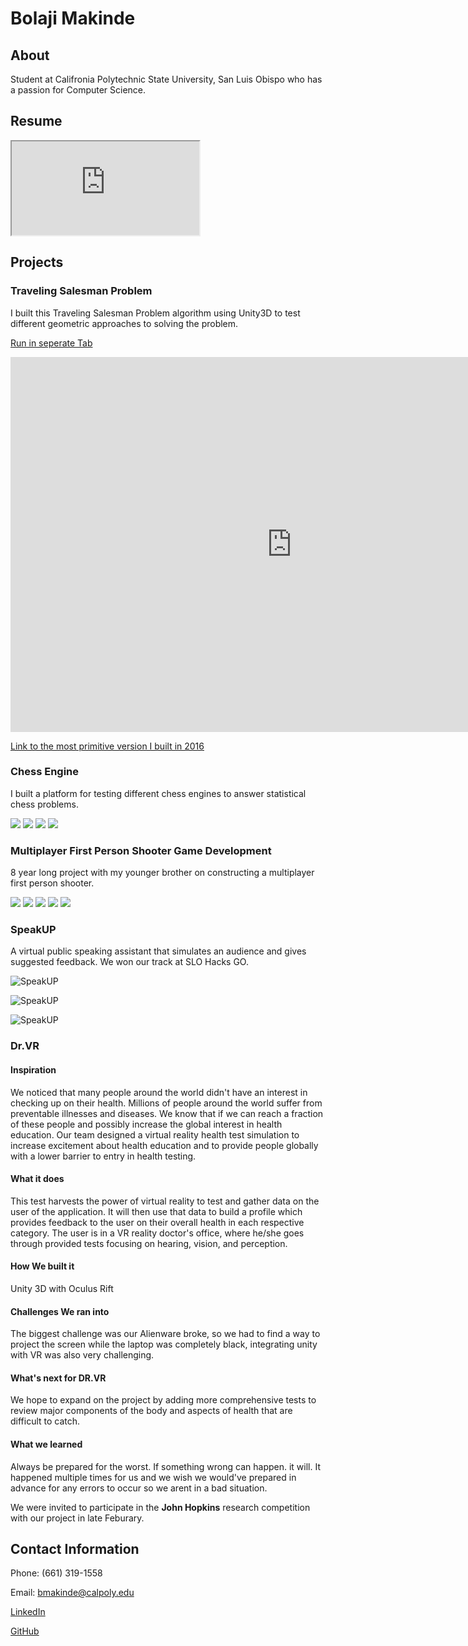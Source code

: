 
<!-- Global site tag (gtag.js) - Google Analytics -->
<script async src="https://www.googletagmanager.com/gtag/js?id=UA-156944877-1"></script>
<script>
  window.dataLayer = window.dataLayer || [];
  function gtag(){dataLayer.push(arguments);}
  gtag('js', new Date());

  gtag('config', 'UA-156944877-1');
</script>

# Bolaji Makinde

## **About**

Student at Califronia Polytechnic State University, San Luis Obispo who has a passion for Computer Science.

## **Resume**

<iframe src="https://bolajimakinde.com/Bolaji%20Makinde%2001-20-20%20Resume.pdf"></iframe>

## **Projects**

### Traveling Salesman Problem

I built this Traveling Salesman Problem algorithm using Unity3D to test different geometric approaches to solving the problem.

[Run in seperate Tab](https://bolajimakinde.github.io/TSP/index.html)

<iframe src="https://bolajimakinde.github.io/TSP/index.html" width="900" height="600" frameborder="0"></iframe>

[Link to the most primitive version I built in 2016](https://scratch.mit.edu/projects/128014690/)

### Chess Engine

I built a platform for testing different chess engines to answer statistical chess problems.

<img src="https://bolajimakinde.com/CE_1.PNG" />

<img src="https://bolajimakinde.com/CE_2.PNG" />

<img src="https://bolajimakinde.com/CE_3.PNG" />

<img src="https://bolajimakinde.com/CE_4.PNG" />

### Multiplayer First Person Shooter Game Development

8 year long project with my younger brother on constructing a multiplayer first person shooter.

<img src="https://bolajimakinde.com/SEALS_2031_1.PNG" />

<img src="https://bolajimakinde.com/SEALS_2031_2.PNG" />

<img src="https://bolajimakinde.com/SEALS_2031_3.PNG" />

<img src="https://bolajimakinde.com/SEALS_2031_4.PNG" />

<img src="https://bolajimakinde.com/SEALS_2031_5.PNG" />

### SpeakUP

A virtual public speaking assistant that simulates an audience and gives suggested feedback. We won our track at SLO Hacks GO.

<img src="https://bolajimakinde.com/SloganLogo.png"
     alt="SpeakUP" />
     
<img src="https://bolajimakinde.com/SpeakUP_IMG_1.PNG"
    alt="SpeakUP" />
    
<img src="https://bolajimakinde.com/SpeakUP_IMG_2.PNG"
    alt="SpeakUP" />

### Dr.VR

#### Inspiration
We noticed that many people around the world didn't have an interest in checking up on their health. Millions of people around the world suffer from preventable illnesses and diseases. We know that if we can reach a fraction of these people and possibly increase the global interest in health education. Our team designed a virtual reality health test simulation to increase excitement about health education and to provide people globally with a lower barrier to entry in health testing.

#### What it does
This test harvests the power of virtual reality to test and gather data on the user of the application. It will then use that data to build a profile which provides feedback to the user on their overall health in each respective category. The user is in a VR reality doctor's office, where he/she goes through provided tests focusing on hearing, vision, and perception.

#### How We built it
Unity 3D with Oculus Rift

#### Challenges We ran into
The biggest challenge was our Alienware broke, so we had to find a way to project the screen while the laptop was completely black, integrating unity with VR was also very challenging.

#### What's next for DR.VR
We hope to expand on the project by adding more comprehensive tests to review major components of the body and aspects of health that are difficult to catch.

#### What we learned
Always be prepared for the worst. If something wrong can happen. it will. It happened multiple times for us and we wish we would've prepared in advance for any errors to occur so we arent in a bad situation.

We were invited to participate in the **John Hopkins** research competition with our project in late Feburary.

## **Contact Information**

Phone: (661) 319-1558

Email: bmakinde@calpoly.edu

[LinkedIn](https://www.linkedin.com/in/bolajimakinde)

[GitHub](https://www.github.com/BolajiMakinde)

